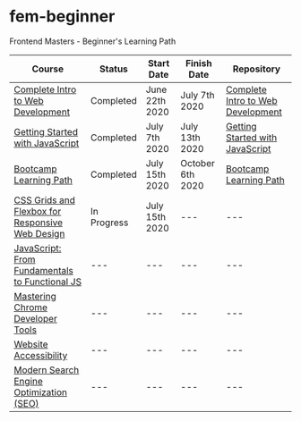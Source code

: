 # fem-beginner
Frontend Masters - Beginner's Learning Path

| Course | Status | Start Date | Finish Date | Repository
-------- | ------ | ---------- | ----------- | ----------
[Complete Intro to Web Development](https://frontendmasters.com/courses/web-development-v2/) | Completed | June 22th 2020 | July 7th 2020 | [Complete Intro to Web Development](https://github.com/iamieht/fem-beginner/tree/master/Complete_Intro_to_Web_Development)
[Getting Started with JavaScript](https://frontendmasters.com/courses/getting-started-javascript-v2/) | Completed | July 7th 2020 | July 13th 2020 | [Getting Started with JavaScript](https://github.com/iamieht/fem-beginner/tree/master/Getting_Started_with_JavaScript)
[Bootcamp Learning Path](https://frontendmasters.com/bootcamp/) | Completed | July 15th 2020 | October 6th 2020 | [Bootcamp Learning Path](https://github.com/iamieht/fem-beginner/tree/master/Bootcamp_Learning_Path)
[CSS Grids and Flexbox for Responsive Web Design](https://frontendmasters.com/courses/css-grids-flexbox/) | In Progress | July 15th 2020 | --- | ---
[JavaScript: From Fundamentals to Functional JS](https://frontendmasters.com/courses/js-fundamentals-functional-v2/) | --- | --- | --- | ---
[Mastering Chrome Developer Tools](https://frontendmasters.com/courses/chrome-dev-tools-v2/) | --- | --- | --- | ---
[Website Accessibility](https://frontendmasters.com/courses/web-accessibility/) | --- | --- | --- | ---
[Modern Search Engine Optimization (SEO)](https://frontendmasters.com/courses/modern-seo/) | --- | --- | --- | ---